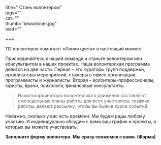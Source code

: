 title=" Стань волонтером"  
tags=""  
cat=""  
thumb="beavoloner.jpg"  
lead=""  

+++

112 волонтеров помогают «Линии цвета» в настоящий момент.

Присоединяйтесь к нашей команде и станьте волонтером или консультантом в наших проектах. Наша волонтерская программа делится на две части. Первая – это кураторы групп поддержки, организаторы мероприятий, стажеры в офисе организации, программисты и журналисты. Вторая – волонтеры-профессионалы, юристы, врачи, психологи, финансовые консультанты.

> Наши координаторы волонтерского движения составляют еженедельные планы работы для всех участников, графики работы, делают рассылку, чтобы вы были в курсе событий.

Неважно, сколько у вас есть времени. Мы будем рады любому участию. И индивидуально обсудим с вами ваш график и проекты, в которых вы можете участвовать.

**Заполните форму волонтера. Мы сразу свяжемся с вами. (Форма)**

